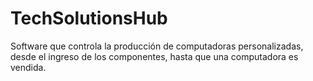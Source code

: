 # TechSolutionsHub
Software que controla la producción de computadoras personalizadas, desde el ingreso de los componentes, hasta que una computadora es vendida.

